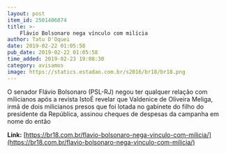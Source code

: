 ```yaml
---
layout: post
item_id: 2501406874
title: >-
    Flávio Bolsonaro nega vínculo com milícia
author: Tatu D'Oquei
date: 2019-02-22 01:05:58
pub_date: 2019-02-22 01:05:58
time_added: 2019-02-23 19:08:30
category: avisamos
image: https://statics.estadao.com.br/s2016/br18/br18.png
---
```


O senador Flávio Bolsonaro (PSL-RJ) negou ter qualquer relação com milicianos após a revista IstoÉ revelar que Valdenice de Oliveira Meliga, irmã de dois milicianos presos que foi lotada no gabinete do filho do presidente da República, assinou cheques de despesas da campanha em nome do então

**Link:** [https://br18.com.br/flavio-bolsonaro-nega-vinculo-com-milicia/](https://br18.com.br/flavio-bolsonaro-nega-vinculo-com-milicia/)

